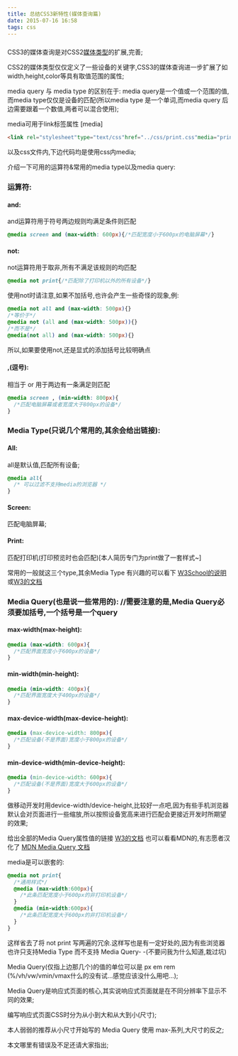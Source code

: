 ```yaml
---
title: 总结CSS3新特性(媒体查询篇)
date: 2015-07-16 16:58
tags: css
---
```


###

CSS3的媒体查询是对CSS2[媒体类型](http://www.w3.org/TR/REC-CSS2/media.html)的扩展,完善;

CSS2的媒体类型仅仅定义了一些设备的关键字,CSS3的媒体查询进一步扩展了如width,height,color等具有取值范围的属性;

media query 与 media type 的区别在于: media query是一个值或一个范围的值,而media type仅仅是设备的匹配(所以media type 是一个单词,而media query 后边需要跟着一个数值,两者可以混合使用);

media可用于link标签属性 [media]

```html
<link rel="stylesheet"type="text/css"href="../css/print.css"media="print and (max-width : 600px)"/>
```

以及css文件内,下边代码均是使用css内media;

介绍一下可用的运算符&常用的media type以及media query:

### 运算符:

#### and:

and运算符用于符号两边规则均满足条件则匹配

```css
@media screen and (max-width: 600px){/*匹配宽度小于600px的电脑屏幕*/}
```
#### not:

not运算符用于取非,所有不满足该规则的均匹配

```css
@media not print{/*匹配除了打印机以外的所有设备*/}
```

使用not时请注意,如果不加括号,也许会产生一些奇怪的现象,例:

```css
@media not all and (max-width: 500px){}
/*等价于*/
@media not (all and (max-width: 500px)){}
/*而不是*/
@media(not all) and (max-width: 500px){}
```

所以,如果要使用not,还是显式的添加括号比较明确点

#### ,(逗号):

相当于 or 用于两边有一条满足则匹配

```css
@media screen , (min-width: 800px){
  /*匹配电脑屏幕或者宽度大于800px的设备*/
}
```

### Media Type(只说几个常用的,其余会给出链接):

#### All:

all是默认值,匹配所有设备;

```css
@media all{
  /* 可以过滤不支持media的浏览器 */
}
```

#### Screen:

匹配电脑屏幕;

#### Print:

匹配打印机(打印预览时也会匹配)[本人简历专门为print做了一套样式~]

常用的一般就这三个type,其余Media Type 有兴趣的可以看下 [W3School的说明](http://www.w3school.com.cn/html5/att_a_media.asp)或[W3的文档](http://www.w3.org/TR/REC-CSS2/media.html)

### Media Query(也是说一些常用的): //需要注意的是,Media Query必须要加括号,一个括号是一个query

#### max-width(max-height):

```css
@media (max-width: 600px){
  /*匹配界面宽度小于600px的设备*/
}
```

#### min-width(min-height):

```css
@media (min-width: 400px){
  /*匹配界面宽度大于400px的设备*/
}
```

#### max-device-width(max-device-height):

```css
@media (max-device-width: 800px){
  /*匹配设备(不是界面)宽度小于800px的设备*/
}
```

#### min-device-width(min-device-height):

```css
@media (min-device-width: 600px){
  /*匹配设备(不是界面)宽度大于600px的设备*/
}
```

做移动开发时用device-width/device-height,比较好一点吧,因为有些手机浏览器默认会对页面进行一些缩放,所以按照设备宽高来进行匹配会更接近开发时所期望的效果;

给出全部的Media Query属性值的链接 [W3的文档](http://www.w3.org/TR/2012/REC-css3-mediaqueries-20120619/) 也可以看看MDN的,有志愿者汉化了 [MDN Media Query 文档](https://developer.mozilla.org/zh-CN/docs/Web/Guide/CSS/Media_queries)

media是可以嵌套的:

```css
@media not print{
  /*通用样式*/
  @media (max-width:600px){
    /*此条匹配宽度小于600px的非打印机设备*/
  }
  @media (min-width:600px){
    /*此条匹配宽度大于600px的非打印机设备*/
  }
}
```

这样省去了将 not print 写两遍的冗余.这样写也是有一定好处的,因为有些浏览器也许只支持Media Type 而不支持 Media Query- -(不要问我为什么知道,栽过坑)

Media Query(仅指上边那几个)的值的单位可以是 px em rem (%/vh/vw/vmin/vmax什么的没有试...感觉应该没什么用吧...);

Media Query是响应式页面的核心,其实说响应式页面就是在不同分辨率下显示不同的效果;

编写响应式页面CSS时分为从小到大和从大到小(尺寸);

本人弱弱的推荐从小尺寸开始写的 Media Query 使用 max-系列,大尺寸的反之;

本文哪里有错误及不足还请大家指出;
